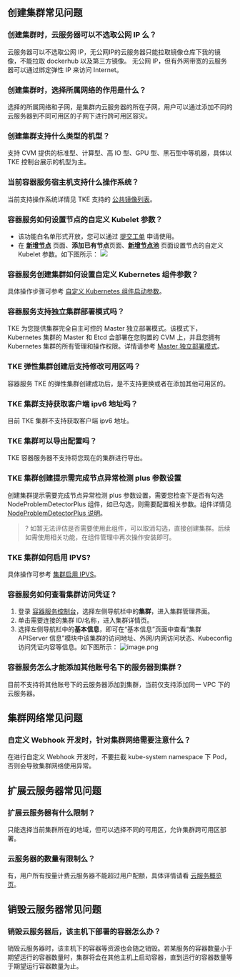 ## 创建集群常见问题

### 创建集群时，云服务器可以不选取公网 IP 么？

云服务器可以不选取公网 IP，无公网IP的云服务器只能拉取镜像仓库下我的镜像，不能拉取 dockerhub 以及第三方镜像。
无公网 IP，但有外网带宽的云服务器可以通过绑定弹性 IP 来访问 Internet。

### 创建集群时，选择所属网络的作用是什么？

选择的所属网络和子网，是集群内云服务器的所在子网，用户可以通过添加不同的云服务器到不同可用区的子网下进行跨可用区容灾。

### 创建集群支持什么类型的机型？

支持 CVM 提供的标准型、计算型、高 IO 型、GPU 型、黑石型中等机器，具体以 TKE 控制台展示的机型为主。

### 当前容器服务宿主机支持什么操作系统？
当前支持操作系统详情见 TKE 支持的 [公共镜像列表](https://cloud.tencent.com/document/product/457/68289)。  


### 容器服务如何设置节点的自定义 Kubelet 参数？
- 该功能白名单形式开放，您可以通过 [提交工单](https://console.cloud.tencent.com/workorder/category) 申请使用。
- 在 [**新增节点**](https://cloud.tencent.com/document/product/457/32203) 页面、**添加已有节点**页面、**[新增节点池](https://cloud.tencent.com/document/product/457/43735)** 页面设置节点的自定义 Kubelet 参数。如下图所示：
![](https://qcloudimg.tencent-cloud.cn/raw/4fd24e5d923fd3969927564dc489c695.png)

 
### 容器服务创建集群如何设置自定义 Kubernetes 组件参数？
具体操作步骤可参考 [自定义 Kubernetes 组件启动参数](https://cloud.tencent.com/document/product/457/47775)。

 
### 容器服务支持独立集群部署模式吗？

TKE 为您提供集群完全自主可控的 Master 独立部署模式。该模式下，Kubernetes 集群的 Master 和 Etcd 会部署在您购置的 CVM 上，并且您拥有 Kubernetes 集群的所有管理和操作权限。详情请参考 [Master 独立部署模式](https://cloud.tencent.com/document/product/457/31013#master-.E6.89.98.E7.AE.A1.E6.A8.A1.E5.BC.8F.E6.B3.A8.E6.84.8F.E4.BA.8B.E9.A1.B9)。

 


### TKE 弹性集群创建后支持修改可用区吗？	
容器服务 TKE 的弹性集群创建成功后，是不支持更换或者在添加其他可用区的。


### TKE 集群支持获取客户端 ipv6 地址吗？
目前 TKE 集群不支持获取客户端 ipv6 地址。


### TKE 集群可以导出配置吗？

TKE 容器服务器不支持将您现在的集群进行导出。




 
### TKE 集群创建提示需完成节点异常检测 plus 参数设置

创建集群提示需要完成节点异常检测 plus 参数设置，需要您检查下是否有勾选 NodeProblemDetectorPlus 组件，如已勾选，则需要配置相关参数。组件详情见 [NodeProblemDetectorPlus 说明](https://cloud.tencent.com/document/product/457/49422)。
>? 如暂无法评估是否需要使用此组件，可以取消勾选，直接创建集群。后续如需使用相关功能，在组件管理中再次操作安装即可。

 
 
### TKE 集群如何启用 IPVS?
具体操作可参考 [集群启用 IPVS](https://cloud.tencent.com/document/product/457/32193)。

 

### 容器服务如何查看集群访问凭证？

1. 登录 [容器服务控制台](https://console.cloud.tencent.com/tke2/cluster?rid=4)，选择左侧导航栏中的**集群**，进入集群管理界面。
2. 单击需要连接的集群 ID/名称，进入集群详情页。
3. 选择左侧导航栏中的**基本信息**，即可在“基本信息”页面中查看“集群 APIServer 信息”模块中该集群的访问地址、外网/内网访问状态、Kubeconfig 访问凭证内容等信息。如下图所示：
![image.png](https://img-cdn.wezhuiyi.com/yibot/456786921/images/z46xan37m7palic76285.png)


### 容器服务怎么才能添加其他账号名下的服务器到集群？	
目前不支持将其他账号下的云服务器添加到集群，当前仅支持添加同一 VPC 下的云服务器。








## 集群网络常见问题


### 自定义 Webhook 开发时，针对集群网络需要注意什么？
在进行自定义 Webhook 开发时，不要拦截 kube-system namespace 下 Pod，否则会导致集群网络使用异常。





## 扩展云服务器常见问题

### 扩展云服务器有什么限制？

只能选择当前集群所在的地域，但可以选择不同的可用区，允许集群跨可用区部署。

### 云服务器的数量有限制么？

有，用户所有按量计费云服务器不能超过用户配额，具体详情请看 [云服务概览页](https://console.cloud.tencent.com/cvm/overview)。

## 销毁云服务器常见问题

### 销毁云服务器后，该主机下部署的容器怎么办？

销毁云服务器时，该主机下的容器等资源也会随之销毁。若某服务的容器数量小于期望运行的容器数量时，集群将会在其他主机上启动容器，直到运行的容器数量等于期望运行容器数量为止。
